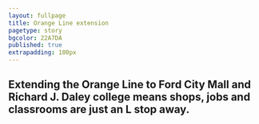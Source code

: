 ```yaml
---
layout: fullpage
title: Orange Line extension
pagetype: story
bgcolor: 22A7DA
published: true
extrapadding: 100px
---
```


## Extending the Orange Line to Ford City Mall and Richard J. Daley college means shops, jobs and classrooms are just an L stop away.
